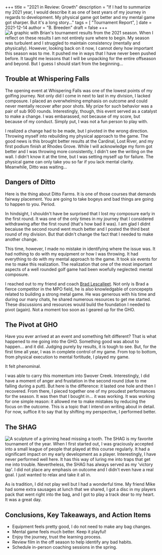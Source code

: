 +++
title = "2021 in Review: Growth"
description = "If I had to summarize my 2021 year, I would describe it as one of best years of my journey in regards to development. My physical game got better and my mental game got sharper. But it's a long story..."
tags = [
    "Tournament Report",
]
date = 2021-12-14
author = "B. Breeden"
draft = false
+++
![A graphic with Brian's tournament results from the 2021 season.](/2021.png)
When I reflect on these results I am not entirely sure where to begin. My season was turbulent and I struggled to maintain consistency (mentally and physically). However, looking back on it now, I cannot deny how important this season was to me. It pushed me in ways that I have never been pushed before. It taught me lessons that I will be unpacking for the entire offseason and beyond. But I guess I should start from the beginning...

## Trouble at Whispering Falls

The opening event at Whispering Falls was one of the lowest points of my golfing journey. Not only did I come in next to last in my division, I lacked composure. I placed an overwhelming emphasis on outcome and could never mentally recover after poor shots. My prize for such behavior was a pair of sub 900 rounds. Interestingly, though, this event served as a catalyst to make a change. I was embarassed, not because of my score, but because of my conduct. Simply put, I was not a fun person to play with.

I realized a change had to be made, but I pivoted in the wrong direction. Throwing myself into rebuilding my physical approach to the game. The good news is this brought better results at the Cardinal, Lost River, and my first podium finish at Rhodes Grove. While I will acknowledge my form got better and I was throwing more consistently, I didn't see the writing on the wall. I didn't know it at the time, but I was setting myself up for failure. The physical game can only take you so far if you lack mental clarity. Meanwhile, Ditto was waiting...

## Dangers of Ditto

Here is the thing about Ditto Farms. It is one of those courses that demands fairway placement. You are going to take bogeys and bad things are going to happen to you. Period.

In hindsight, I shouldn't have be surprised that I lost my composure early in the first round. It was one of the only times in my journey that I considered withdrawing after the first round (that's how bad it was). I am glad I didnt becaiuse the second round went much better and I posted the third best round of my division. But that didn't change the fact that I needed to make another change.

This time, however, I made no mistake in identifying where the issue was. It had nothing to do with my equipment or how I was throwing. It had everything to do with my mental approach to the game. It took six events for me to make this realization. The realization that one of the most important aspects of a well rounded golf game had been woefully neglected: mental composure.

I reached out to my friend and coach <a href="https://www.instagram.com/ferretdance03/" target="_blank">Brad Lescalleet</a>. Not only is Brad a fierce competitor in the MPO field, he is also knowledgable of concepepts related to building a strong metal game. He was generous with his time and during our many chats, he shared numerous resources to get me started. These discussions and resources would build the foundation I needed to pivot (again). Not a moment too soon as I geared up for the GHO.

## The Pivot at GHO

Have you ever arrived at an event and something felt different? That is what happened to me going into the GHO. Something good was about to happen... and it did. Judging purely by results, it is tough to see. But, for the first time all year, I was in complete control of my game. From top to bottom, from physical execution to mental fortitude, I played my game.

It felt phenominal.

I was able to carry this momentum into Swover Creek. Interestingly, I did have a moment of anger and frustation in the second round (due to me falling during a putt). But here is the difference: it lasted one hole and then I recovered. From there, I pieced together one of my proudest performances for the season. It was then that I bought in... it was working. It was working for one simple reason: it allowed me to make mistakes by reducing the focus on the outcome. This is a topic that I intend on writing about in detail. For now, suffice it to say that by shifting my perspective, I performed better.

## The SHAG
![A sculpture of a grinning head missing a tooth.](/shag.JPG)
The SHAG is my favorite tournament of the year. When I first started out, I was graciously accepted into a small league of people that played at this course regularly. It had a significant impact on my early development as a player. Interestingly, I have never performed well here. It has this way of luring me into traps that get me into trouble. Nevertheless, the SHAG has always served as my 'victory lap'. I did not place any emphasis on outcome and I didn't even have a real goal. I just wanted to relax and take it all in.

As is tradition, I did not play well but I had a wonderful time. My friend Mike had some extra sausages at lunch that we shared, I got a disc in my players pack that went right into the bag, and I got to play a track dear to my heart. It was a great day.

## Conclusions, Key Takeaways, and Action Items
* Equipment feels pretty good, I do not need to make any bag changes.
* Mental game feels much better. Keep it playful!
* Enjoy the journey, trust the learning process.
* Review film in the off season to help identify any bad habits.
* Schedule in-person coaching sessions in the spring.